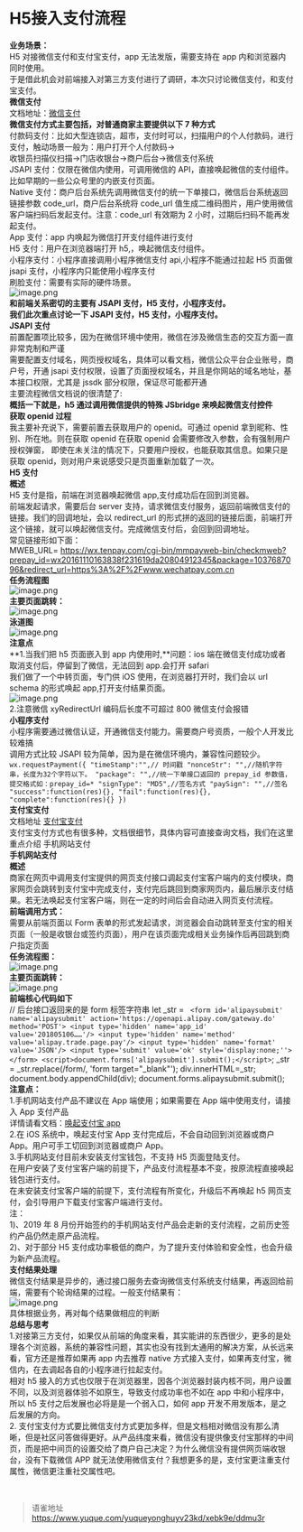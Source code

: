 # H5接入支付流程
**业务场景：**  
H5 对接微信支付和支付宝支付，app 无法发版，需要支持在 app 内和浏览器内同时使用。  
于是借此机会对前端接入对第三方支付进行了调研，本次只讨论微信支付，和支付宝支付。  
**微信支付**  
 文档地址：[微信支付](https://pay.weixin.qq.com/wiki/doc/api/index.html)  
**微信支付方式主要包括，对普通商家主要提供以下 7 种方式**  
付款码支付：比如大型连锁店，超市，支付时可以，扫描用户的个人付款码，进行支付，触动场景一般为：用户打开个人付款码->  
收银员扫描仪扫描->门店收银台->商户后台->微信支付系统  
JSAPI 支付：仅限在微信内使用，可调用微信的 API，直接唤起微信的支付组件。比如早期的一些公众号里的内嵌支付页面。  
Native 支付：商户后台系统先调用微信支付的统一下单接口，微信后台系统返回链接参数 code_url，商户后台系统将 code_url 值生成二维码图片，用户使用微信客户端扫码后发起支付。注意：code_url 有效期为 2 小时，过期后扫码不能再发起支付。  
App 支付：app 内唤起为微信打开支付组件进行支付  
H5 支付：用户在浏览器端打开 h5,，唤起微信支付组件。  
小程序支付：小程序直接调用小程序微信支付 api,小程序不能通过拉起 H5 页面做 jsapi 支付，小程序内只能使用小程序支付  
刷脸支付：需要有实际的硬件场景。  
![image.png](https://cdn.nlark.com/yuque/0/2022/png/1572912/1655303409297-8836a893-a16d-47f0-ba2d-410b371927c4.png#clientId=ud10335a7-7a78-4&from=paste&id=DMoSE&name=image.png&originHeight=1314&originWidth=2222&originalType=url&ratio=1&rotation=0&showTitle=false&size=240408&status=done&style=none&taskId=u70ef208d-e694-4614-964a-a48bbe30098&title=)  
**和前端关系密切的主要有 JSAPI 支付，H5 支付，小程序支付。**  
**我们此次重点讨论一下 JSAPI 支付，H5 支付，小程序支付。**  
**JSAPI 支付**  
前置配置项比较多，因为在微信环境中使用，微信在涉及微信生态的交互方面一直非常克制和严谨  
需要配置支付域名，网页授权域名，具体可以看文档，微信公众平台企业账号，商户号，开通 jsapi 支付权限，设置了页面授权域名，并且是你网站的域名地址，基本接口权限，尤其是 jssdk 部分权限，保证尽可能都开通  
主要流程微信文档说的很清楚了:  
**概括一下就是，h5 通过调用微信提供的特殊 JSbridge 来唤起微信支付控件**  
**获取 openid 过程**  
我主要补充说下，需要前置去获取用户的 openid。可通过 openid 拿到昵称、性别、所在地。则在获取 openid 在获取 openid 会需要修改入参数，会有强制用户授权弹窗， 即使在未关注的情况下，只要用户授权，也能获取其信息。如果只是获取 openid，则对用户来说感受只是页面重新加载了一次。  
**H5 支付**  
**概述**  
H5 支付是指，前端在浏览器唤起微信 app,支付成功后在回到浏览器。  
前端发起请求，需要后台 server 支持，请求微信支付服务，返回前端微信支付的链接。我们的回调地址，会以 redirect_url 的形式拼的返回的链接后面，前端打开这个链接，就可以唤起微信支付。完成微信支付后，会回到回调地址。  
常见链接形如下面：  
MWEB_URL= https://wx.tenpay.com/cgi-bin/mmpayweb-bin/checkmweb?prepay_id=wx20161110163838f231619da20804912345&package=1037687096&redirect_url=https%3A%2F%2Fwww.wechatpay.com.cn  
**任务流程图**  
![image.png](https://cdn.nlark.com/yuque/0/2022/png/1572912/1655303461764-a5fa1188-3813-4926-a9c9-b3d8d72e76a6.png#clientId=ud10335a7-7a78-4&from=paste&height=434&id=XlEKV&name=image.png&originHeight=1364&originWidth=780&originalType=url&ratio=1&rotation=0&showTitle=false&size=109566&status=done&style=none&taskId=u17c97afa-7ac1-4636-a4b8-6ec2561113e&title=&width=248)  
**主要页面跳转：**  
![image.png](https://cdn.nlark.com/yuque/0/2022/png/1572912/1655303482983-678d4727-d0ac-4aae-9d82-21708ef8a63a.png#clientId=ud10335a7-7a78-4&from=paste&id=EZYu2&name=image.png&originHeight=1240&originWidth=2596&originalType=url&ratio=1&rotation=0&showTitle=false&size=1215736&status=done&style=none&taskId=u72b955a4-ab22-4fac-afa8-b9e654fe7b8&title=)  
**泳道图**  
![image.png](https://cdn.nlark.com/yuque/0/2022/png/1572912/1655303486873-bb304f68-c8ec-4097-bb07-624373dbfe1a.png#clientId=ud10335a7-7a78-4&from=paste&height=629&id=GegrR&name=image.png&originHeight=801&originWidth=798&originalType=url&ratio=1&rotation=0&showTitle=false&size=112076&status=done&style=none&taskId=u8e3aa9be-be6a-4fc2-a3d5-96cbc30cb21&title=&width=627)  
**注意点**  
**1.当我们把 h5 页面嵌入到 app 内使用时,**问题：ios 端在微信支付成功或者取消支付后，停留到了微信，无法回到 app.会打开 safari  
我们做了一个中转页面，专门供 iOS 使用，在浏览器打开时，我们会以 url schema 的形式唤起 app,打开支付结果页面。  
![image.png](https://cdn.nlark.com/yuque/0/2022/png/1572912/1655303506804-c6d2df0f-08f5-4b99-97e3-3ad9a02ea122.png#clientId=ud10335a7-7a78-4&from=paste&id=Li7Eg&name=image.png&originHeight=488&originWidth=1950&originalType=url&ratio=1&rotation=0&showTitle=false&size=242460&status=done&style=none&taskId=uc3fc4b8d-5d86-45d0-9e8d-d0301202572&title=)  
2.注意微信 xyRedirectUrl 编码后长度不可超过 800 微信支付会报错  
**小程序支付**  
小程序需要通过微信认证，开通微信支付能力。需要商户号资质，一般个人开发比较难搞  
调用方式比较 JSAPI 较为简单，因为是在微信环境内，兼容性问题较少。  
`wx.requestPayment({ "timeStamp":"",// 时间戳 "nonceStr": "",//随机字符串，长度为32个字符以下。 "package": "",//统一下单接口返回的 prepay_id 参数值，提交格式如：prepay_id=* "signType": "MD5",//签名方式 "paySign": "",//签名 "success":function(res){}, "fail":function(res){}, "complete":function(res){} })`  
**支付宝支付**  
文档地址 [支付宝支付](https://opendocs.alipay.com/open/01zuoj)  
支付宝支付方式也有很多种，文档很细节，具体内容可直接查询文档，我们在这里重点介绍 手机网站支付  
**手机网站支付**  
**概述**  
商家在网页中调用支付宝提供的网页支付接口调起支付宝客户端内的支付模块，商家网页会跳转到支付宝中完成支付，支付完后跳回到商家网页内，最后展示支付结果。若无法唤起支付宝客户端，则在一定的时间后会自动进入网页支付流程。  
**前端调用方式：**  
需要从前端页面以 Form 表单的形式发起请求，浏览器会自动跳转至支付宝的相关页面（一般是收银台或签约页面），用户在该页面完成相关业务操作后再回跳到商户指定页面  
**任务流程图：**  
![image.png](https://cdn.nlark.com/yuque/0/2022/png/1572912/1655303583803-d5a4c5f8-665e-4d1b-9e59-7298567196df.png#clientId=ud10335a7-7a78-4&from=paste&height=484&id=edyLx&name=image.png&originHeight=1330&originWidth=860&originalType=url&ratio=1&rotation=0&showTitle=false&size=120483&status=done&style=none&taskId=udf7a7a70-d8fc-4c39-b196-0961fb3bafd&title=&width=313)  
**主要页面跳转：**  
![image.png](https://cdn.nlark.com/yuque/0/2022/png/1572912/1655303598824-68517bf2-f86c-49a6-97c8-5cd6db695d4a.png#clientId=ud10335a7-7a78-4&from=paste&id=Xyzp6&name=image.png&originHeight=1232&originWidth=2548&originalType=url&ratio=1&rotation=0&showTitle=false&size=1140110&status=done&style=none&taskId=ua178b2ee-9fbd-45a1-8dec-91f0d9d2e00&title=)  
**前端核心代码如下**  
// 后台接口返回来的是 form 标签字符串 let \_str = ` <form id='alipaysubmit' name='alipaysubmit' action='https://openapi.alipay.com/gateway.do' method='POST'> <input type='hidden' name='app_id' value='201805106……'/> <input type='hidden' name='method' value='alipay.trade.page.pay'/> <input type='hidden' name='format' value='JSON'/> <input type='submit' value='ok' style='display:none;''> </form> <script>document.forms['alipaysubmit'].submit();</script>`; \_str = \_str.replace(/form/, 'form target="\_blank"'); div.innerHTML=\_str; document.body.appendChild(div); document.forms.alipaysubmit.submit();  
**注意点：**  
1.手机网站支付产品不建议在 App 端使用；如果需要在 App 端中使用支付，请接入 App 支付产品  
详情请看文档：[唤起支付宝 app](https://opendocs.alipay.com/open/203/107091)  
2.在 iOS 系统中，唤起支付宝 App 支付完成后，不会自动回到浏览器或商户 App。用户可手工切回到浏览器或商户 App。  
3.手机网站支付目前未安装支付宝钱包，不支持 H5 页面登陆支付。  
在用户安装了支付宝客户端的前提下，产品支付流程基本不变，按原流程直接唤起钱包进行支付。  
在未安装支付宝客户端的前提下，支付流程有所变化，升级后不再唤起 h5 网页支付，会引导用户下载支付宝客户端进行支付。  
注：  
1)、2019 年 8 月份开始签约的手机网站支付产品会走新的支付流程，之前历史签约产品仍然走原产品流程。  
2)、对于部分 H5 支付成功率极低的商户，为了提升支付体验和安全性，也会升级为新产品流程。  
**支付结果处理**  
微信支付结果是异步的，通过接口服务去查询微信支付系统支付结果，再返回给前端，需要有个轮询结果的过程。一般支付结果有：  
![image.png](https://cdn.nlark.com/yuque/0/2022/png/1572912/1655303612558-86fa2fc5-e7df-4c21-8e1a-1b36f26babd3.png#clientId=ud10335a7-7a78-4&from=paste&height=284&id=hEpdI&name=image.png&originHeight=802&originWidth=642&originalType=url&ratio=1&rotation=0&showTitle=false&size=53668&status=done&style=none&taskId=u9e354fff-6d34-4e1f-ac96-9853093179b&title=&width=227)  
具体根据业务，再对每个结果做相应的判断  
**总结与思考**  
1.对接第三方支付，如果仅从前端的角度来看，其实能讲的东西很少，更多的是处理各个浏览器，系统的兼容性问题，其实也没有找到太通用的解决方案，从长远来看，官方还是推荐如果再 app 内去推荐 native 方式接入支付，如果再支付宝，微信内，在去调起各自的小程序进行拉起支付。  
相对 h5 接入的方式也仅限于在浏览器里，因各个浏览器封装内核不同，用户设置不同，以及浏览器体验不如原生，导致支付成功率也不如在 app 中和小程序中，所以 h5 支付之后发展也必将是是一个弱入口，如何 app 开发不用发版本，是之后发展的方向。  
2. 支付宝支付方式要比微信支付方式更加多样，但是文档相对微信没有那么清晰，但是社区问答做得更好。从产品纬度来看，微信没有提供像支付宝那样的中间页，而是把中间页的设置交给了商户自己决定？为什么微信没有提供网页端收银台，没有下载微信 APP 就无法使用微信支付？我想更多的是，支付宝更注重支付属性，微信更注重社交属性吧。

<br>
  
> 语雀地址 https://www.yuque.com/yuqueyonghuyv23kd/xebk9e/ddmu3r